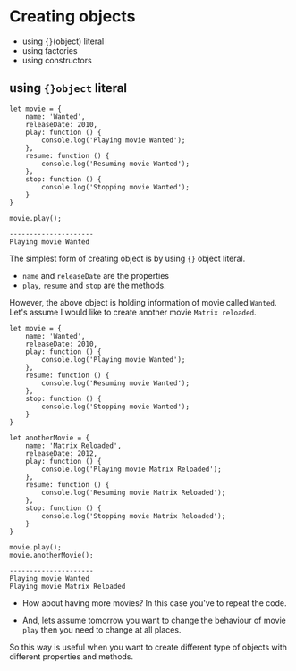 # Creating objects

- using `{}`(object) literal
- using factories
- using constructors

## using `{}object` literal

    let movie = {
        name: 'Wanted',
        releaseDate: 2010,
        play: function () {
            console.log('Playing movie Wanted');
        },
        resume: function () {
            console.log('Resuming movie Wanted');
        },
        stop: function () {
            console.log('Stopping movie Wanted');
        }
    }

    movie.play();

    ---------------------
    Playing movie Wanted

The simplest form of creating object is by using `{}` object literal.

- `name` and `releaseDate` are the properties
- `play`, `resume` and `stop` are the methods.

However, the above object is holding information of movie called `Wanted`. Let's assume I would like to create another movie `Matrix reloaded`.

    let movie = {
        name: 'Wanted',
        releaseDate: 2010,
        play: function () {
            console.log('Playing movie Wanted');
        },
        resume: function () {
            console.log('Resuming movie Wanted');
        },
        stop: function () {
            console.log('Stopping movie Wanted');
        }
    }

    let anotherMovie = {
        name: 'Matrix Reloaded',
        releaseDate: 2012,
        play: function () {
            console.log('Playing movie Matrix Reloaded');
        },
        resume: function () {
            console.log('Resuming movie Matrix Reloaded');
        },
        stop: function () {
            console.log('Stopping movie Matrix Reloaded');
        }
    }

    movie.play();
    movie.anotherMovie();

    ---------------------
    Playing movie Wanted
    Playing movie Matrix Reloaded

- How about having more movies? In this case you've to repeat the code.

- And, lets assume tomorrow you want to change the behaviour of movie `play` then you need to change at all places.

So this way is useful when you want to create different type of objects with different properties and methods.
